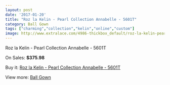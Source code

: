 ```yaml
---
layout: post
date: '2017-01-20'
title: "Roz la Kelin - Pearl Collection Annabelle - 5601T"
category: Ball Gown
tags: ["charming","collection","kelin","online","custom"]
image: http://www.extralace.com/4986-thickbox_default/roz-la-kelin-pearl-collection-annabelle-5601t.jpg
---
```

Roz la Kelin - Pearl Collection Annabelle - 5601T

On Sales: **$375.98**
<a href="https://www.extralace.com/ball-gown/2360-roz-la-kelin-pearl-collection-annabelle-5601t.html"><amp-img layout="responsive" width="600" height="600" src="//www.extralace.com/4986-thickbox_default/roz-la-kelin-pearl-collection-annabelle-5601t.jpg" alt="Roz la Kelin - Pearl Collection Annabelle - 5601T 0" /></a>
<a href="https://www.extralace.com/ball-gown/2360-roz-la-kelin-pearl-collection-annabelle-5601t.html"><amp-img layout="responsive" width="600" height="600" src="//www.extralace.com/4989-thickbox_default/roz-la-kelin-pearl-collection-annabelle-5601t.jpg" alt="Roz la Kelin - Pearl Collection Annabelle - 5601T 1" /></a>
<a href="https://www.extralace.com/ball-gown/2360-roz-la-kelin-pearl-collection-annabelle-5601t.html"><amp-img layout="responsive" width="600" height="600" src="//www.extralace.com/4988-thickbox_default/roz-la-kelin-pearl-collection-annabelle-5601t.jpg" alt="Roz la Kelin - Pearl Collection Annabelle - 5601T 2" /></a>
<a href="https://www.extralace.com/ball-gown/2360-roz-la-kelin-pearl-collection-annabelle-5601t.html"><amp-img layout="responsive" width="600" height="600" src="//www.extralace.com/4987-thickbox_default/roz-la-kelin-pearl-collection-annabelle-5601t.jpg" alt="Roz la Kelin - Pearl Collection Annabelle - 5601T 3" /></a>

Buy it: [Roz la Kelin - Pearl Collection Annabelle - 5601T](https://www.extralace.com/ball-gown/2360-roz-la-kelin-pearl-collection-annabelle-5601t.html "Roz la Kelin - Pearl Collection Annabelle - 5601T")

View more: [Ball Gown](https://www.extralace.com/3-ball-gown "Ball Gown")